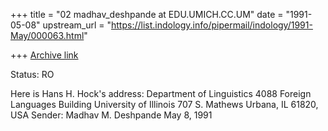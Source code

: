+++
title = "02 madhav_deshpande at EDU.UMICH.CC.UM"
date = "1991-05-08"
upstream_url = "https://list.indology.info/pipermail/indology/1991-May/000063.html"

+++
[Archive link](https://list.indology.info/pipermail/indology/1991-May/000063.html)

Status: RO

Here is Hans H. Hock's address:
        Department of Linguistics
        4088 Foreign Languages Building
        University of Illinois
        707 S. Mathews
        Urbana, IL 61820, USA
                                        Sender:
                                        Madhav M. Deshpande
                                        May 8, 1991





